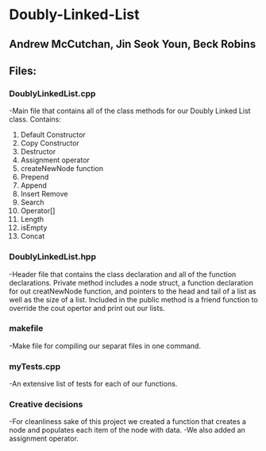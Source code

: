 # Doubly-Linked-List
## Andrew McCutchan, Jin Seok Youn, Beck Robins
## Files: 
### DoublyLinkedList.cpp
 -Main file that contains all of the class methods for our Doubly Linked List class. Contains:
 1. Default Constructor
 2. Copy Constructor
 3. Destructor
 4. Assignment operator
 5. createNewNode function
 6. Prepend
 7. Append
 8. Insert Remove
 9. Search 
 10. Operator[]
 11. Length
 12. isEmpty
 13. Concat
 ### DoublyLinkedList.hpp 
 -Header file that contains the class declaration and all of the function declarations. Private method includes a node struct, a function declaration for out creatNewNode function, and pointers to the head and tail of a list as well as the size of a list. Included in the public method is a friend function to override the cout opertor and print out our lists.
### makefile
-Make file for compiling our separat files in one command.
### myTests.cpp
-An extensive list of tests for each of our functions. 

### Creative decisions
-For cleanliness sake of this project we created a function that creates a node and populates each item of the node with data. 
-We also added an assignment operator.